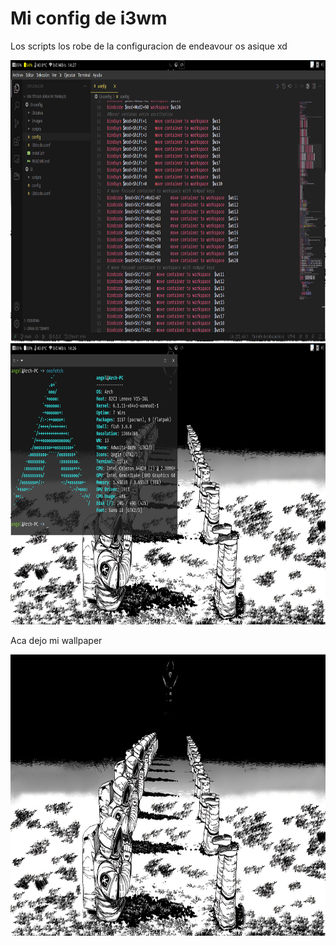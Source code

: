 # Mi config de i3wm

Los scripts los robe de la configuracion de endeavour os asique xd


<img src="https://github.com/Tom5521/i3-config/blob/main/Images/Captura%20de%20pantalla%20de%202023-02-15%2014-27-08.png" width="1366" height="450" />


<img src="https://github.com/Tom5521/i3-config/blob/main/Images/Captura%20de%20pantalla%20de%202023-02-15%2014-26-57.png" width="1366" height="450" />


Aca dejo mi wallpaper

<img src="https://github.com/Tom5521/i3-config/blob/423c81085e7fc3f1e5c5d475b0c49cd07f9923dc/Images/Wallpaper.jpg" width="1366" height="450">